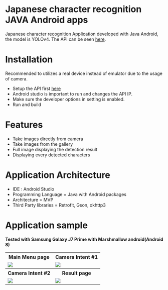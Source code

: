 # Japanese character recognition JAVA Android apps
Japanese character recognition Application developed with Java Android, the model is YOLOv4.
The API can be seen [here](https://github.com/Sekigahara/Japanese-character-recognition-YOLOv4-Flask-API).

# Installation
Recommended to utilizes a real device instead of emulator due to the usage of camera.
- Setup the API first [here](https://github.com/Sekigahara/Japanese-character-recognition-YOLOv4-Flask-API)
- Android studio is important to run and changes the API IP.
- Make sure the developer options in setting is enabled.
- Run and build

# Features
- Take images directly from camera
- Take images from the gallery
- Full image displaying the detection result
- Displaying every detected characters

# Application Architecture
- IDE : Android Studio
- Programming Language = Java with Android packages
- Architecture = MVP
- Third Party libraries = Retrofit, Gson, okhttp3

# Application sample
<b>Tested with Samsung Galaxy J7 Prime with Marshmallow android(Android 8)</b></br>
<table style="width:100%">
  <tr>
    <th>Main Menu page</th>
    <th>Camera Intent #1</th>
  </tr>
  <tr>
    <td><img src="https://user-images.githubusercontent.com/54882818/186601541-9defcc00-3b86-4fa1-99e0-4e395e0dd3be.jpg"/></td>
    <td><img src="https://user-images.githubusercontent.com/54882818/186601708-e837e672-a19d-4533-a638-5b6c4027cf4c.jpg"/></td>
  </tr>
  <tr>
    <th>Camera Intent #2</th>
    <th>Result page</th>
  </tr>
  <tr>
    <td><img src="https://user-images.githubusercontent.com/54882818/186601731-c75212d6-d393-4d75-8bf9-647932105029.jpg"/></td>
    <td><img src="https://user-images.githubusercontent.com/54882818/186601760-b422054b-8083-45ff-bca6-0ed3b8c15cdc.jpg"/></td>
  </tr>
</table>
